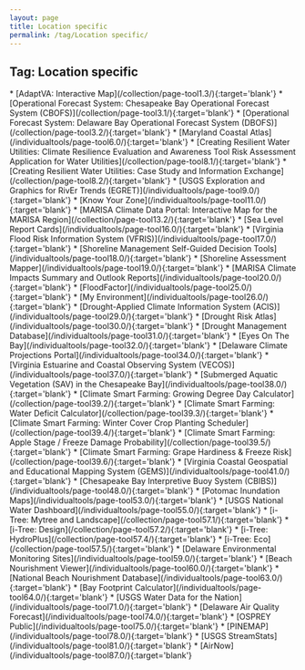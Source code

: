 ```yaml
---
layout: page
title: Location specific
permalink: /tag/Location specific/
---
```

<h2>Tag: Location specific</h2>
* [AdaptVA: Interactive Map](/collection/page-tool1.3/){:target='blank'}
* [Operational Forecast System: Chesapeake Bay Operational Forecast System (CBOFS)](/collection/page-tool3.1/){:target='blank'}
* [Operational Forecast System: Delaware Bay Operational Forecast System (DBOFS)](/collection/page-tool3.2/){:target='blank'}
* [Maryland Coastal Atlas](/individualtools/page-tool6.0/){:target='blank'}
* [Creating Resilient Water Utilities: Climate Resilience Evaluation and Awareness Tool Risk Assessment Application for Water Utilities](/collection/page-tool8.1/){:target='blank'}
* [Creating Resilient Water Utilities: Case Study and Information Exchange](/collection/page-tool8.2/){:target='blank'}
* [USGS Exploration and Graphics for RivEr Trends (EGRET)](/individualtools/page-tool9.0/){:target='blank'}
* [Know Your Zone](/individualtools/page-tool11.0/){:target='blank'}
* [MARISA Climate Data Portal: Interactive Map for the MARISA Region](/collection/page-tool13.2/){:target='blank'}
* [Sea Level Report Cards](/individualtools/page-tool16.0/){:target='blank'}
* [Virginia Flood Risk Information System (VFRIS)](/individualtools/page-tool17.0/){:target='blank'}
* [Shoreline Management Self-Guided Decision Tools](/individualtools/page-tool18.0/){:target='blank'}
* [Shoreline Assessment Mapper](/individualtools/page-tool19.0/){:target='blank'}
* [MARISA Climate Impacts Summary and Outlook Reports](/individualtools/page-tool20.0/){:target='blank'}
* [FloodFactor](/individualtools/page-tool25.0/){:target='blank'}
* [My Environment](/individualtools/page-tool26.0/){:target='blank'}
* [Drought-Applied Climate Information System (ACIS)](/individualtools/page-tool29.0/){:target='blank'}
* [Drought Risk Atlas](/individualtools/page-tool30.0/){:target='blank'}
* [Drought Management Database](/individualtools/page-tool31.0/){:target='blank'}
* [Eyes On The Bay](/individualtools/page-tool32.0/){:target='blank'}
* [Delaware Climate Projections Portal](/individualtools/page-tool34.0/){:target='blank'}
* [Virginia Estuarine and Coastal Observing System (VECOS)](/individualtools/page-tool37.0/){:target='blank'}
* [Submerged Aquatic Vegetation (SAV) in the Chesapeake Bay](/individualtools/page-tool38.0/){:target='blank'}
* [Climate Smart Farming: Growing Degree Day Calculator](/collection/page-tool39.2/){:target='blank'}
* [Climate Smart Farming: Water Deficit Calculator](/collection/page-tool39.3/){:target='blank'}
* [Climate Smart Farming: Winter Cover Crop Planting Scheduler](/collection/page-tool39.4/){:target='blank'}
* [Climate Smart Farming: Apple Stage / Freeze Damage Probability](/collection/page-tool39.5/){:target='blank'}
* [Climate Smart Farming: Grape Hardiness & Freeze Risk](/collection/page-tool39.6/){:target='blank'}
* [Virginia Coastal Geospatial and Educational Mapping System (GEMS)](/individualtools/page-tool41.0/){:target='blank'}
* [Chesapeake Bay Interpretive Buoy System (CBIBS)](/individualtools/page-tool48.0/){:target='blank'}
* [Potomac Inundation Maps](/individualtools/page-tool53.0/){:target='blank'}
* [USGS National Water Dashboard](/individualtools/page-tool55.0/){:target='blank'}
* [i-Tree: Mytree and Landscape](/collection/page-tool57.1/){:target='blank'}
* [i-Tree: Design](/collection/page-tool57.2/){:target='blank'}
* [i-Tree: HydroPlus](/collection/page-tool57.4/){:target='blank'}
* [i-Tree:  Eco](/collection/page-tool57.5/){:target='blank'}
* [Delaware Environmental Monitoring Sites](/individualtools/page-tool59.0/){:target='blank'}
* [Beach Nourishment Viewer](/individualtools/page-tool60.0/){:target='blank'}
* [National Beach Nourishment Database](/individualtools/page-tool63.0/){:target='blank'}
* [Bay Footprint Calculator](/individualtools/page-tool64.0/){:target='blank'}
* [USGS Water Data for the Nation](/individualtools/page-tool71.0/){:target='blank'}
* [Delaware Air Quality Forecast](/individualtools/page-tool74.0/){:target='blank'}
* [OSPREY Public](/individualtools/page-tool75.0/){:target='blank'}
* [PINEMAP](/individualtools/page-tool78.0/){:target='blank'}
* [USGS StreamStats](/individualtools/page-tool81.0/){:target='blank'}
* [AirNow](/individualtools/page-tool87.0/){:target='blank'}
